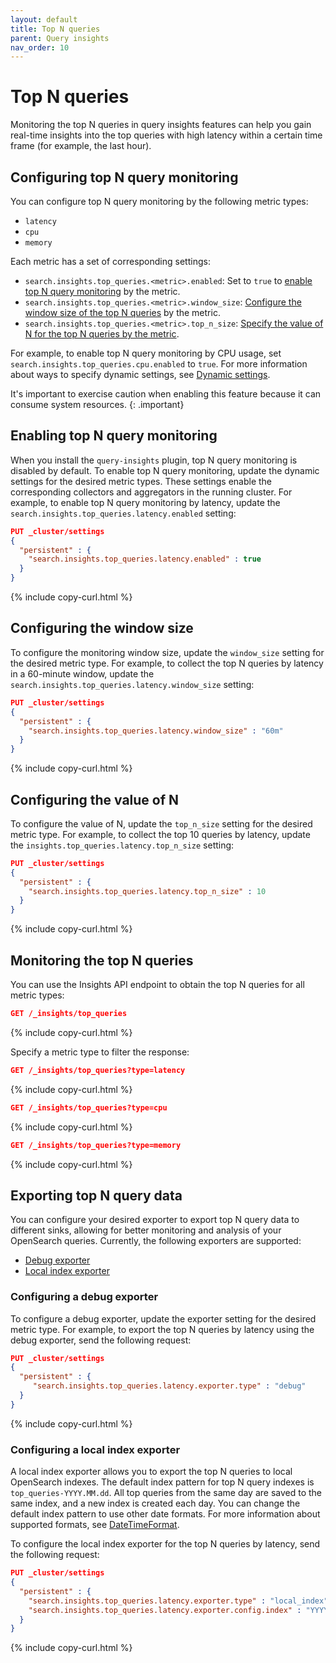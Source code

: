 ```yaml
---
layout: default
title: Top N queries
parent: Query insights
nav_order: 10
---
```


# Top N queries

Monitoring the top N queries in query insights features can help you gain real-time insights into the top queries with high latency within a certain time frame (for example, the last hour). 

## Configuring top N query monitoring

You can configure top N query monitoring by the following metric types:

- `latency`
- `cpu`
- `memory`

Each metric has a set of corresponding settings:

- `search.insights.top_queries.<metric>.enabled`: Set to `true` to [enable top N query monitoring](#enabling-top-n-query-monitoring) by the metric.
- `search.insights.top_queries.<metric>.window_size`: [Configure the window size of the top N queries](#configuring-the-window-size) by the metric. 
- `search.insights.top_queries.<metric>.top_n_size`: [Specify the value of N for the top N queries by the metric](#configuring-the-value-of-n).

For example, to enable top N query monitoring by CPU usage, set `search.insights.top_queries.cpu.enabled` to `true`. For more information about ways to specify dynamic settings, see [Dynamic settings]({{site.url}}{{site.baseurl}}/install-and-configure/configuring-opensearch/index/#dynamic-settings).

It's important to exercise caution when enabling this feature because it can consume system resources.
{: .important}

## Enabling top N query monitoring 

When you install the `query-insights` plugin, top N query monitoring is disabled by default. To enable top N query monitoring, update the dynamic settings for the desired metric types. These settings enable the corresponding collectors and aggregators in the running cluster. For example, to enable top N query monitoring by latency, update the `search.insights.top_queries.latency.enabled` setting:

```json
PUT _cluster/settings
{
  "persistent" : {
    "search.insights.top_queries.latency.enabled" : true
  }
}
```
{% include copy-curl.html %}

## Configuring the window size

To configure the monitoring window size, update the `window_size` setting for the desired metric type. For example, to collect the top N queries by latency in a 60-minute window, update the `search.insights.top_queries.latency.window_size` setting:

```json
PUT _cluster/settings
{
  "persistent" : {
    "search.insights.top_queries.latency.window_size" : "60m"
  }
}
```
{% include copy-curl.html %}

## Configuring the value of N 

To configure the value of N, update the `top_n_size` setting for the desired metric type. For example, to collect the top 10 queries by latency, update the `insights.top_queries.latency.top_n_size` setting:

```json
PUT _cluster/settings
{
  "persistent" : {
    "search.insights.top_queries.latency.top_n_size" : 10
  }
}
```
{% include copy-curl.html %}

## Monitoring the top N queries 

You can use the Insights API endpoint to obtain the top N queries for all metric types:

```json
GET /_insights/top_queries
```
{% include copy-curl.html %}

Specify a metric type to filter the response:

```json
GET /_insights/top_queries?type=latency
```
{% include copy-curl.html %}

```json
GET /_insights/top_queries?type=cpu
```
{% include copy-curl.html %}

```json
GET /_insights/top_queries?type=memory
```
{% include copy-curl.html %}

## Exporting top N query data

You can configure your desired exporter to export top N query data to different sinks, allowing for better monitoring and analysis of your OpenSearch queries. Currently, the following exporters are supported:
- [Debug exporter](#configuring-a-debug-exporter)
- [Local index exporter](#configuring-a-local-index-exporter)

### Configuring a debug exporter

To configure a debug exporter, update the exporter setting for the desired metric type. For example, to export the top N queries by latency using the debug exporter, send the following request:

```json
PUT _cluster/settings
{
  "persistent" : {
     "search.insights.top_queries.latency.exporter.type" : "debug"
  }
}
```
{% include copy-curl.html %}

### Configuring a local index exporter

A local index exporter allows you to export the top N queries to local OpenSearch indexes. The default index pattern for top N query indexes is `top_queries-YYYY.MM.dd`. All top queries from the same day are saved to the same index, and a new index is created each day. You can change the default index pattern to use other date formats. For more information about supported formats, see [DateTimeFormat](https://www.joda.org/joda-time/apidocs/org/joda/time/format/DateTimeFormat.html).

To configure the local index exporter for the top N queries by latency, send the following request:

```json
PUT _cluster/settings
{
  "persistent" : {
    "search.insights.top_queries.latency.exporter.type" : "local_index",
    "search.insights.top_queries.latency.exporter.config.index" : "YYYY.MM.dd"
  }
}
```
{% include copy-curl.html %}

